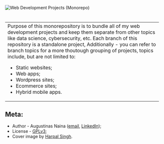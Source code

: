 <img src='http://drive.google.com/uc?export=view&id=1A8ZyDValb2o6jlOq-ywUZq6MWOyUQfpr' alt='Web Development Projects (Monorepo)'/>

#

<table>
  <tr>
    <td>
      Purpose of this monorepository is to bundle all of my web development projects
      and keep them separate from other topics like data science, cybersecurity,
      etc. Each branch of this repository is a standalone project, Additionally - you can refer to branch topics
      for a more thoutough grouping of projects, topics include, but are not limited to:
      <ul>
        <li>Static websites;</li>
        <li>Web apps;</li>
        <li>Wordpress sites;</li>
        <li>Ecommerce sites;</li>
        <li>Hybrid mobile apps.</li>
      </ul>
    </td>
  </tr>
</table>

## Meta:

- Author - Augustinas Naina ([email](mailto:augustinasnaina@gmail.com), [LinkedIn](https://www.linkedin.com/in/augustinasn/));
- License - [GPLv3](https://github.com/augustinasn/_web_development_projects/blob/master/LICENSE);
- Cover image by <a href='https://unsplash.com/@aquatium'>Harpal Singh</a>.
